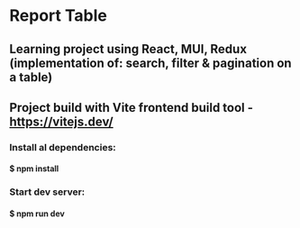 # Report Table

## Learning project using React, MUI, Redux (implementation of: search, filter & pagination on a table)

## Project build with Vite frontend build tool - https://vitejs.dev/

### Install al dependencies:

#### $ npm install

### Start dev server:

#### $ npm run dev

